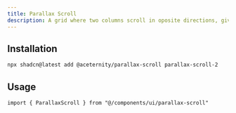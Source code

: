 ```yaml
---
title: Parallax Scroll
description: A grid where two columns scroll in oposite directions, giving a parallax effect.
---
```


## Installation

```bash
npx shadcn@latest add @aceternity/parallax-scroll parallax-scroll-2
```

## Usage

```tsx showLineNumbers
import { ParallaxScroll } from "@/components/ui/parallax-scroll"
```
